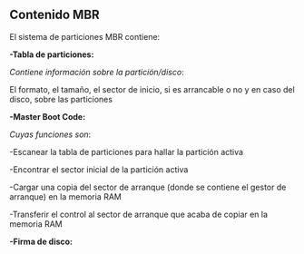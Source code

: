 ## Contenido MBR
El sistema de particiones MBR contiene:

**-Tabla de particiones:** 

*Contiene información sobre la partición/disco*: 

El formato, el tamaño, el sector de inicio, si es arrancable o no y en caso del disco, sobre las particiones

**-Master Boot Code:**

*Cuyas funciones son*:

-Escanear la tabla de particiones para hallar la partición activa

-Encontrar el sector inicial de la partición activa

-Cargar una copia del sector de arranque (donde se contiene el gestor de arranque) en la memoria RAM

-Transferir el control al sector de arranque que acaba de copiar en la memoria RAM

**-Firma de disco:**
